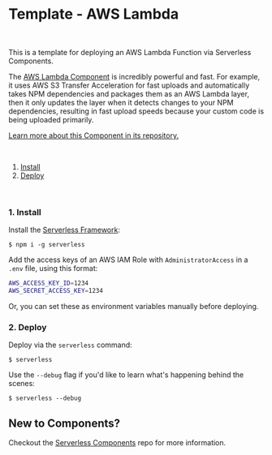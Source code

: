 # Template - AWS Lambda

&nbsp;

This is a template for deploying an AWS Lambda Function via Serverless Components.

The [AWS Lambda Component](https://www.github.com/serverless-components/aws-lambda) is incredibly powerful and fast. For example, it uses AWS S3 Transfer Acceleration for fast uploads and automatically takes NPM dependencies and packages them as an AWS Lambda layer, then it only updates the layer when it detects changes to your NPM dependencies, resulting in fast upload speeds because your custom code is being uploaded primarily.

[Learn more about this Component in its repository.](https://www.github.com/serverless-components/aws-lambda)

&nbsp;

1. [Install](#1-install)
2. [Deploy](#2-deploy)

&nbsp;

### 1. Install

Install the [Serverless Framework](https://www.github.com/serverless/serverless):

```console
$ npm i -g serverless
```

Add the access keys of an AWS IAM Role with `AdministratorAccess` in a `.env` file, using this format:

```bash
AWS_ACCESS_KEY_ID=1234
AWS_SECRET_ACCESS_KEY=1234
```

Or, you can set these as environment variables manually before deploying.

### 2. Deploy

Deploy via the `serverless` command:

```console
$ serverless
```

Use the `--debug` flag if you'd like to learn what's happening behind the scenes:

```console
$ serverless --debug
```

## New to Components?

Checkout the [Serverless Components](https://github.com/serverless/components) repo for more information.
